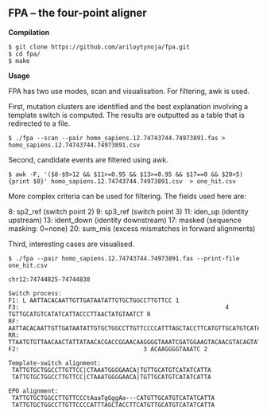 
FPA – the four-point aligner
----------------------------

**Compilation**

    $ git clone https://github.com/ariloytynoja/fpa.git
    $ cd fpa/
    $ make

**Usage**

FPA has two use modes, scan and visualisation. For filtering, awk is used.

First, mutation clusters are identified and the best explanation involving a template switch is computed. The results are outputted as a table that is redirected to a file.

    $ ./fpa --scan --pair homo_sapiens.12.74743744.74973891.fas > homo_sapiens.12.74743744.74973891.csv

Second, candidate events are filtered using awk.

    $ awk -F, '($8-$9>12 && $11>=0.95 && $13>=0.95 && $17==0 && $20>5) {print $0}' homo_sapiens.12.74743744.74973891.csv  > one_hit.csv

More complex criteria can be used for filtering. The fields used here
are:

8: sp2_ref     (switch point 2)
9: sp3_ref     (switch point 3)
11: iden_up    (identity upstream)
13: ident_down (identity downstream)
17: masked     (sequence masking: 0=none)
20: sum_mis    (excess mismatches in forward alignments)

Third, interesting cases are visualised.

    $ ./fpa --pair homo_sapiens.12.74743744.74973891.fas --print-file one_hit.csv 

    chr12:74744825-74744838

    Switch process:
    F1: L AATTACACAATTGTTGATAATATTGTGCTGGCCTTGTTCC 1
    F3:                                                          4 TGTTGCATGTCATATCATTACCCTTAACTATGTAATCT R
    RF:   AATTACACAATTGTTGATAATATTGTGCTGGCCTTGTTCCCCATTTAGCTACCTTCATGTTGCATGTCATATCATTACCCTTAACTATGTAATCT
    RR:   TTAATGTGTTAACAACTATTATAACACGACCGGAACAAGGGGTAAATCGATGGAAGTACAACGTACAGTATAGTAATGGGAATTGATACATTAGA
    F2:                                   3 ACAAGGGGTAAATC 2

    Template-switch alignment:
     TATTGTGCTGGCCTTGTTCC|CTAAATGGGGAACA|TGTTGCATGTCATATCATTA
     TATTGTGCTGGCCTTGTTCC|CTAAATGGGGAACA|TGTTGCATGTCATATCATTA

    EPO alignment:
     TATTGTGCTGGCCTTGTTCCCtAaaTgGggAa---CATGTTGCATGTCATATCATTA
     TATTGTGCTGGCCTTGTTCCCCATTTAGCTACCTTCATGTTGCATGTCATATCATTA

